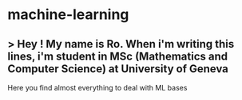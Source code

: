 # machine-learning
## > Hey ! My name is Ro. When i'm writing this lines, i'm student in MSc (Mathematics and Computer Science) at University of Geneva
Here you find almost everything to deal with ML bases
